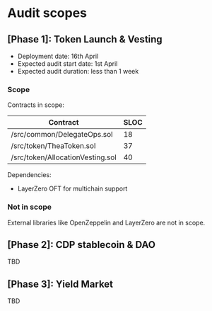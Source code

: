 # Audit scopes

## [Phase 1]: Token Launch & Vesting 

- Deployment date: 16th April
- Expected audit start date: 1st April
- Expected audit duration: less than 1 week

### Scope

Contracts in scope:

| Contract                         | SLOC |
|----------------------------------|------|
| /src/common/DelegateOps.sol      | 18   | 
| /src/token/TheaToken.sol         | 37   | 
| /src/token/AllocationVesting.sol |  40    | 

Dependencies:
- LayerZero OFT for multichain support

### Not in scope

External libraries like OpenZeppelin and LayerZero are not in scope.


## [Phase 2]: CDP stablecoin & DAO

TBD

## [Phase 3]: Yield Market

TBD
